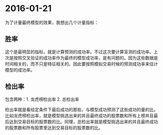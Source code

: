 # 2016-01-21

为了计量最终模型的效果，我想出几个计量指标：

## 胜率

这个是最明显的指标，就是计算预测的成功率。不过这次要计算盲测的成功率。上次是按照交叉验证的成功率作为最终的模型成功率，是有问题的。因为这些数据是时间相关的，而不只是特征相关的。因此要按照模拟交易时候的预测成功率来估计模型的成功率。

## 检出率

包含两种：1. 龙虎榜检出率 2. 总检出率

检出率就是看给定条件下最后成功的那些，与模型成功预测了这些成功的量的比。比如龙虎榜检出率，就是模型挑选出来的并且最终成功的股票数和所有上榜并且最后达到交易目标的股票数的比。同理，总检出率就是模型挑选出来的并且最终成功的股票数和所有股票里达到交易目标的股票数的比。
